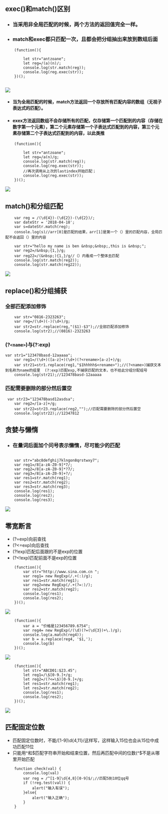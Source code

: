 ## exec()和match()区别
- ### 当采用非全局匹配的时候，两个方法的返回值完全一样。
- ### match和exec都只匹配一次，且都会把分组抽出来放到数组后面
```tsx
    (function(){
        
        let str="antzoane";
        let reg=/(a)(n)/;
        console.log(str.match(reg));
        console.log(reg.exec(str));
    })();
    
```
![](/img/blog/20/1.png)
- #### 当为全局匹配的时候，match方法返回一个存放所有匹配内容的数组（无视子表达式的匹配）。
- #### exex方法返回数组不会存储所有的匹配，仅存储第一个匹配到的内容（存储在数字第一个元素），第二个元素存储第一个子表达式匹配到的内容，第三个元素存储第二个子表达式匹配到的内容，以此类推
```tsx
    (function(){
       
        let str="antzoane";
        let reg=/a(n)/g;
        console.log(str.match(reg));
        console.log(reg.exec(str));
        //再次调用从上次的lastindex开始匹配；
        console.log(reg.exec(str));
    })();
```
![](/img/blog/20/2.png)

## match()和分组匹配

```tsx
    var reg = /(\d{4})-(\d{2})-(\d{2})/;
    var dateStr = '2018-04-18';
    var s=dateStr.match(reg);
    console.log(s)//arr[0]是匹配的结果，arr[1]是第一个（）里的匹配内容，全局匹配不会返回（）里的内容

    var str="hello my name is ben &nbsp;&nbsp;,this is &nbsp;";
    var reg2=/&nbsp;{1,}/g;
    var reg22=/(&nbsp;){1,}/g//（）内看成一个整体去匹配
    console.log(str.match(reg2));
    console.log(str.match(reg22));
```

![](/img/blog/20/3.png)

## replace()和分组捕获
### 全部匹配添加修饰

```tsx
    var str="0816-2323263";
    var reg=/(\d+)(-)(\d+)/g;
    var str2=str.replace(reg,"($1)-$3");//全部匹配添加修饰
    console.log(str2);//(0816)-2323263
```
### (?`<name>`)与(?:exp)

```tsx
var str1="123478basd-12aaaaa";
    var reg1=/(\d+)([a-z]+)(\d+)(?<rename>[a-z]+)/g;
    var str21=str1.replace(reg1,"$1hhhhh$<rename>");//(?<name>)捕获文本到名称为name的组里  (?:exp)匹配exp,不捕获匹配的文本，也不给此分组分配组号
    console.log(str21);//123478basd-12aaaaa
```
### 匹配需要删除的部分然后置空

```tsx
 var str23="123478basd12asdsa";
    var reg2=/[a-z]+/g;
    var str22=str23.replace(reg2,"");//匹配需要删除的部分然后置空
    console.log(str22);//12347812
```
## 贪婪与懒惰

- ###  在量词后面加个问号表示懒惰，尽可能少的匹配
```tsx
   
    var str="abc8defghij7klngon8qrstwxy7";
    var reg1=/8[a-zA-Z0-9]*7/;
    var reg2=/8[a-zA-Z0-9]*?7/;
    var reg3=/8[a-zA-Z0-9]+?/;
    var res1=str.match(reg1);
    var res2=str.match(reg2);
    var res3=str.match(reg3);
    console.log(res1);
    console.log(res2);
    console.log(res3);
```
![](/img/blog/20/4.png)
## 零宽断言
   - (?=exp)向前查找
   - (?<=exp)向后查找
   - (?!exp)匹配后面跟的不是exp的位置
   - (?<!exp)匹配前面不是exp的位置

```tsx
    (function(){
        var str="http://www.sina.com.cn ";
        var reg1= new RegExp(/.+(:)/g);
        var res1=str.match(reg1);
        var reg2=new RegExp(/.+(?=:)/);
        var res2=str.match(reg2);
        console.log(res1);
        console.log(res2);
    })();
```    
![](/img/blog/20/5.png)
```tsx
    (function(){
        var a = "价格是123456789.6754";
        var reg4= new RegExp(/(\d)(?=(\d{3})+\.)/g);
        console.log(a.match(reg4));
        var b = a.replace(reg4, '$1,');
        console.log(b)
    })();
```
![](/img/blog/20/6.png)
```tsx   
    (function(){
        let str="ABCD01:$23.45";
        let reg1=/\$[0-9.]+/g;
        let reg2=/(?<=\$)[0-9.]+/g;
        let res1=str.match(reg1);
        let res2=str.match(reg2);
        console.log(res1);
        console.log(res2);
    })();
```
![](/img/blog/20/7.png)
## 匹配固定位数
   - 匹配固定位数时，不能/[1-9]\d{4,11}/这样写，这样输入15位也会从15位中成功匹配11位
   - 只能用^和$匹配字符串开始和结束位置，然后再匹配中间的位数(^$不是从哪里开始匹配

```tsx
    function check(val) {
        console.log(val)
        var reg = /^[1-9]\d{4,8}[0-9]$/;//匹配5到10位qq号
        if (!reg.test(val)) {
            alert("输入有误");
        }else{
            alert("输入正确");
        }
    }
```